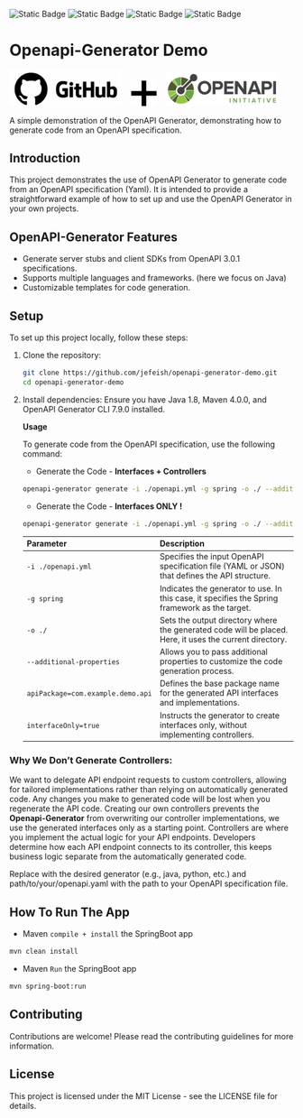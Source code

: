 ![Static Badge](https://img.shields.io/badge/openapi_generator_cli-v7.9.0-blue) ![Static Badge](https://img.shields.io/badge/openapi-v3.0.1-purple)  ![Static Badge](https://img.shields.io/badge/openjdk-v1.8-darkgreen)  ![Static Badge](https://img.shields.io/badge/Maven-v4.0.0-darkred) 

# Openapi-Generator Demo

<img width="200px" src="/docs/images/github-logo.svg"> &nbsp;&nbsp; <img width="45px" src="/docs/images/plus.svg"> &nbsp;&nbsp; <img width="200px" src="/docs/images/openapi-logo.svg">

A simple demonstration of the OpenAPI Generator, demonstrating how to generate code from an OpenAPI specification.

## Introduction

This project demonstrates the use of OpenAPI Generator to generate code from an OpenAPI specification (Yaml). It is intended to provide a straightforward example of how to set up and use the OpenAPI Generator in your own projects.

## OpenAPI-Generator Features

- Generate server stubs and client SDKs from OpenAPI 3.0.1 specifications.
- Supports multiple languages and frameworks. (here we focus on Java)
- Customizable templates for code generation.

## Setup

To set up this project locally, follow these steps:

1. Clone the repository:
  
    ```bash
    git clone https://github.com/jefeish/openapi-generator-demo.git
    cd openapi-generator-demo
    ```

2. Install dependencies:
    Ensure you have Java 1.8, Maven 4.0.0, and OpenAPI Generator CLI 7.9.0 installed.
  
    **Usage**
    
    To generate code from the OpenAPI specification, use the following command:

    - Generate the Code - **Interfaces + Controllers**

    ```bash
    openapi-generator generate -i ./openapi.yml -g spring -o ./ --additional-properties=apiPackage=com.example.demo.api
    ```

   - Generate the Code - **Interfaces ONLY !**

    ```bash
    openapi-generator generate -i ./openapi.yml -g spring -o ./ --additional-properties=apiPackage=com.example.demo.api,interfaceOnly=true
    ```
    
    | Parameter                                   | Description                                                                                      |
    |---------------------------------------------|--------------------------------------------------------------------------------------------------|
    | `-i ./openapi.yml`                          | Specifies the input OpenAPI specification file (YAML or JSON) that defines the API structure.   |
    | `-g spring`                                 | Indicates the generator to use. In this case, it specifies the Spring framework as the target.   |
    | `-o ./`                                     | Sets the output directory where the generated code will be placed. Here, it uses the current directory. |
    | `--additional-properties`                   | Allows you to pass additional properties to customize the code generation process.               |
    | `apiPackage=com.example.demo.api`           | Defines the base package name for the generated API interfaces and implementations.               |
    | `interfaceOnly=true`                        | Instructs the generator to create interfaces only, without implementing controllers. |


### Why We Don’t Generate Controllers:
We want to delegate API endpoint requests to custom controllers, allowing for tailored implementations rather than relying on automatically generated code.
Any changes you make to generated code will be lost when you regenerate the API code. Creating our own controllers prevents the **Openapi-Generator** from overwriting our controller implementations, we use the generated interfaces only as a starting point.
Controllers are where you implement the actual logic for your API endpoints. Developers determine how each API endpoint connects to its controller, this keeps business logic separate from the automatically generated code.


    
 Replace <generator> with the desired generator (e.g., java, python, etc.) and path/to/your/openapi.yaml with the path to your OpenAPI specification file.

## How To Run The App

- Maven `compile + install` the SpringBoot app

```bash
mvn clean install  
```
- Maven `Run` the SpringBoot app

```bash
mvn spring-boot:run 
```

    
## Contributing

Contributions are welcome! Please read the contributing guidelines for more information.

## License

This project is licensed under the MIT License - see the LICENSE file for details.
